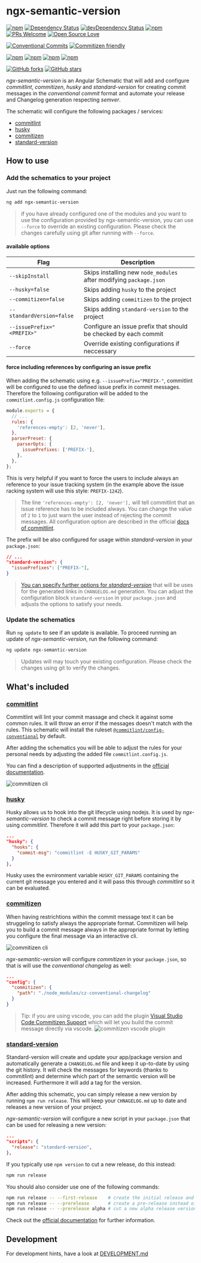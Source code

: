 # ngx-semantic-version

[![npm](https://img.shields.io/npm/v/ngx-semantic-version.svg)](https://www.npmjs.com/package/ngx-semantic-version)
[![Dependency Status](https://david-dm.org/d-koppenhagen/ngx-semantic-version.svg)](https://david-dm.org/d-koppenhagen/ngx-semantic-version)
[![devDependency Status](https://david-dm.org/d-koppenhagen/ngx-semantic-version/dev-status.svg)](https://david-dm.org/d-koppenhagen/ngx-semantic-version?type=dev)
[![npm](https://img.shields.io/npm/l/ngx-semantic-version.svg)](https://www.npmjs.com/package/ngx-semantic-version)
[![PRs Welcome](https://img.shields.io/badge/PRs-welcome-brightgreen.svg)](http://makeapullrequest.com)
[![Open Source Love](https://badges.frapsoft.com/os/v1/open-source.svg?v=102)](https://github.com/ellerbrock/open-source-badge/)

[![Conventional Commits](https://img.shields.io/badge/Conventional%20Commits-1.0.0-yellow.svg)](https://conventionalcommits.org)
[![Commitizen friendly](https://img.shields.io/badge/commitizen-friendly-brightgreen.svg)](http://commitizen.github.io/cz-cli/)

[![npm](https://img.shields.io/npm/dw/ngx-semantic-version.svg)](https://www.npmjs.com/package/ngx-semantic-version)
[![npm](https://img.shields.io/npm/dm/ngx-semantic-version.svg)](https://www.npmjs.com/package/ngx-semantic-version)
[![npm](https://img.shields.io/npm/dy/ngx-semantic-version.svg)](https://www.npmjs.com/package/ngx-semantic-version)
[![npm](https://img.shields.io/npm/dt/ngx-semantic-version.svg)](https://www.npmjs.com/package/ngx-semantic-version)

[![GitHub forks](https://img.shields.io/github/forks/d-koppenhagen/ngx-semantic-version.svg?style=social&label=Fork)](https://github.com/d-koppenhagen/ngx-semantic-version/fork) [![GitHub stars](https://img.shields.io/github/stars/d-koppenhagen/ngx-semantic-version.svg?style=social&label=Star)](https://github.com/d-koppenhagen/ngx-semantic-version)

_ngx-semantic-version_ is an Angular Schematic that will add and configure _commitlint_, _commitizen_, _husky_ and _standard-version_ for creating commit messages in the _conventional commit_ format and automate your release and Changelog generation respecting _semver_.

The schematic will configure the following packages / services:

- [commitlint](https://commitlint.js.org)
- [husky](https://www.npmjs.com/package/husky)
- [commitizen](https://www.npmjs.com/package/commitizen)
- [standard-version](https://www.npmjs.com/package/standard-version)

## How to use

### Add the schematics to your project

Just run the following command:

```sh
ng add ngx-semantic-version
```

> if you have already configured one of the modules and you want to use the configuration provided
by ngx-semantic-version, you can use `--force` to override an existing configuration. Please check
the changes carefully using git after running with `--force`.

#### available options

| Flag                      | Description                                                        |
| ------------------------- | ------------------------------------------------------------------ |
| `--skipInstall`           | Skips installing new `node_modules` after modifying `package.json` |
| `--husky=false`           | Skips adding `husky` to the project                                |
| `--commitizen=false`      | Skips adding `commitizen` to the project                           |
| `--standardVersion=false` | Skips adding `standard-version` to the project                     |
| `--issuePrefix="<PREFIX>"`| Configure an issue prefix that should be checked by each commit    |
| `--force`                 | Override existing configurations if neccessary                     |

#### force including references by configuring an issue prefix

When adding the schematic using e.g. `--issuePrefix="PREFIX-"`, commitlint will be configured to use
the defined issue prefix in commit messages. Therefore the following configuration will be added
to the `commitlint.config.js` configuration file:

```js
module.exports = {
  // ...
  rules: {
    'references-empty': [2, 'never'],
  },
  parserPreset: {
    parserOpts: {
      issuePrefixes: ['PREFIX-'],
    },
  },
};
```

This is very helpful if you want to force the users to include always an reference to your issue
tracking system (in the example above the issue racking system will use this style: `PREFIX-1242`).

> The line `'references-empty': [2, 'never'],` will tell commitlint that an issue reference has
to be included always. You can change the value of `2` to `1` to just warn the user instead of
rejecting the commit messages. All configuration option are described in the official
[docs of commitlint](https://commitlint.js.org/#/reference-rules).

The prefix will be also configured for usage within _standard-version_ in your `package.json`:

```json
// ...
"standard-version": {
  "issuePrefixes": ["PREFIX-"],
}
```

> [You can specify further options for _standard-version_](https://github.com/conventional-changelog/conventional-changelog-config-spec/blob/master/versions/2.1.0/README.md
) that will be uses for the generated links
in `CHANGELOG.md` generation. You can adjust the configuration block `standard-version` in your
`package.json` and adjusts the options to satisfy your needs.

### Update the schematics

Run `ng update` to see if an update is available.
To proceed running an update of _ngx-semantic-version_, run the following command:

```bash
ng update ngx-semantic-version
```

> Updates will may touch your existing configuration. Please check the changes using git to verify the changes.

## What's included

### [commitlint](https://commitlint.js.org)

Commitlint will lint your commit massage and check it against some common rules.
It will throw an error if the messages doesn't match with the rules.
This schematic will install the ruleset [`@commitlint/config-conventional`](https://npmjs.com/package/@commitlint/config-conventional) by default.

After adding the schematics you will be able to adjust the rules for your
personal needs by adjusting the added file `commitlint.config.js`.

You can find a description of supported adjustments in the
[official documentation](https://commitlint.js.org/#/reference-rules).

![commitizen cli](https://raw.githubusercontent.com/d-koppenhagen/ngx-semantic-version/master/assets/commitlint.svg?sanitize=true)

### [husky](https://www.npmjs.com/package/husky)

Husky allows us to hook into the git lifecycle using nodejs. It is used by _ngx-semantic-version_ to check a commit message right before storing it by using _commitlint_.
Therefore it will add this part to your `package.json`:

```json
...
"husky": {
  "hooks": {
    "commit-msg": "commitlint -E HUSKY_GIT_PARAMS"
  }
},
```

Husky uses the evnironment variable `HUSKY_GIT_PARAMS` containing the current git message you entered and it will pass this through _commitlint_ so it can be evaluated.

### [commitizen](https://www.npmjs.com/package/commitizen)

When having restrichtions within the commit message text it can be struggeling
to satisfy always the appropriate format. Commitizen will help you to build a
commit message always in the appropriate format by letting you configure the
final message via an interactive cli.

![commitizen cli](https://raw.githubusercontent.com/d-koppenhagen/ngx-semantic-version/master/assets/commitizen.svg?sanitize=true)

_ngx-semantic-version_ will configure _commitizen_ in your `package.json`, so that is will use the _conventional changelog_ as well:

```json
...
"config": {
  "commitizen": {
    "path": "./node_modules/cz-conventional-changelog"
  }
}
```

> Tip: if you are using vscode, you can add the plugin [Visual Studio Code Commitizen Support](https://marketplace.visualstudio.com/items?itemName=KnisterPeter.vscode-commitizen) which will let you build the commit message directly via vscode.
> ![commitizen vscode plugin](https://raw.githubusercontent.com/d-koppenhagen/ngx-semantic-version/master/assets/commitizen-vscode.png)

### [standard-version](https://www.npmjs.com/package/standard-version)

Standard-version will create and update your app/package version and automatically
generate a `CHANGELOG.md` file and keep it up-to-date by using the git history.
It will check the messages for keywords (thanks to commitlint) and determine which part
of the semantic version will be increased. Furthermore it will add a tag for the version.

After adding this schematic, you can simply release a new version by running `npm run release`.
This will keep your `CHNAGELOG.md` up to date and releases a new version of your project.

_ngx-semantic-version_ will configure a new script in your `package.json` that can be used for releasing a new version:

```json
...
"scripts": {
  "release": "standard-version",
},
```

If you typically use `npm version` to cut a new release, do this instead:

```bash
npm run release
```

You should also consider use one of the following commands:

```bash
npm run release -- --first-release    # create the initial release and create the `CHANGELOG.md`
npm run release -- --prerelease       # create a pre-release instead of a regular one
npm run release -- --prerelease alpha # cut a new alpha release version
```

Check out the [official documentation](https://www.npmjs.com/package/standard-version#release-as-a-pre-release) for further information.

## Development

For development hints, have a look at [DEVELOPMENT.md](./DEVELOPMENT.md)
